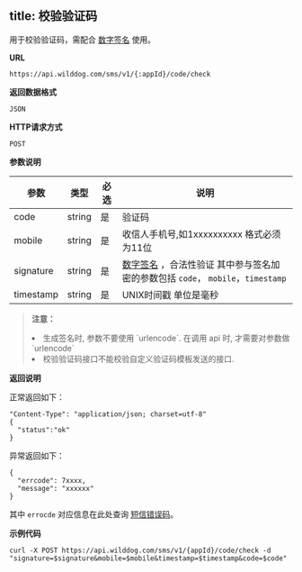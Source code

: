 
title: 校验验证码
---

用于校验验证码，需配合 [数字签名](/guide/sms/signature.html#生成数字签名的方法) 使用。


**URL**

```
https://api.wilddog.com/sms/v1/{:appId}/code/check
```

**返回数据格式**

```
JSON
```

**HTTP请求方式**    

```
POST    
```
    
**参数说明**
    
|参数           |类型           |必选       |说明|
|--------------|--------------|----------|---|
|code     |string            |是         |验证码|
|mobile          |string         |是         |收信人手机号,如1xxxxxxxxxx 格式必须为11位|
|signature      |string         |是         |[数字签名](/guide/sms/signature.html#生成数字签名的方法) ，合法性验证 其中参与签名加密的参数包括 `code`， `mobile`，`timestamp`|
|timestamp      |string         |是         |UNIX时间戳 单位是毫秒|
    
<blockquote class="warning">
  <p><strong>注意：</strong></p>
  <li>生成签名时, 参数不要使用 `urlencode`. 在调用 api 时, 才需要对参数做 `urlencode`</li>
  <li>校验验证码接口不能校验自定义验证码模板发送的接口.</li>
</blockquote>


**返回说明**

正常返回如下：

```
"Content-Type": "application/json; charset=utf-8"
{
  "status":"ok"
}
```

异常返回如下：

```
{
  "errcode": 7xxxx,
  "message": "xxxxxx"
}
```
其中 `errocde` 对应信息在此处查询 [短信错误码](/api/sms/error-code.html)。

**示例代码**

```
curl -X POST https://api.wilddog.com/sms/v1/{appId}/code/check -d "signature=$signature&mobile=$mobile&timestamp=$timestamp&code=$code"
```


